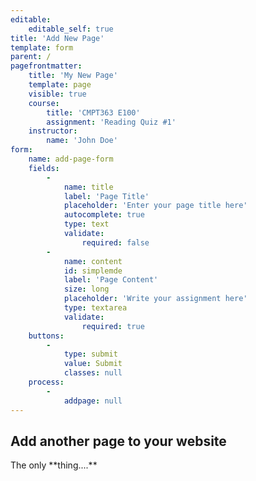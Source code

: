 ```yaml
---
editable:
    editable_self: true
title: 'Add New Page'
template: form
parent: /
pagefrontmatter:
    title: 'My New Page'
    template: page
    visible: true
    course:
        title: 'CMPT363 E100'
        assignment: 'Reading Quiz #1'
    instructor:
        name: 'John Doe'
form:
    name: add-page-form
    fields:
        -
            name: title
            label: 'Page Title'
            placeholder: 'Enter your page title here'
            autocomplete: true
            type: text
            validate:
                required: false
        -
            name: content
            id: simplemde
            label: 'Page Content'
            size: long
            placeholder: 'Write your assignment here'
            type: textarea
            validate:
                required: true
    buttons:
        -
            type: submit
            value: Submit
            classes: null
    process:
        -
            addpage: null
---
```


<h2>
    Add another page to your website
</h2>
<p>
    The only **thing....**
</p>